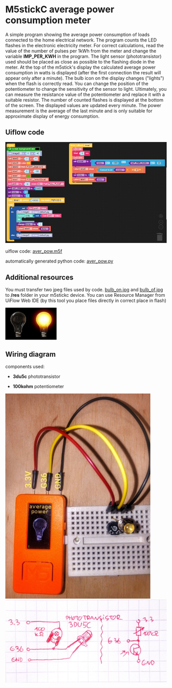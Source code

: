 # M5stickC average power consumption meter

A simple program showing the average power consumption of loads connected to the home electrical network. The program counts the LED flashes in the electronic electricity meter. For correct calculations, read the value of the number of pulses per 1kWh from the meter and change the variable **IMP_PER_KWH** in the program. The light sensor (phototransistor) used should be placed as close as possible to the flashing diode in the meter. At the top of the m5stick's display the calculated average power consumption in watts is displayed (after the first connection the result will appear only after a minute). The bulb icon on the display changes ("lights") when the flash is correctly read. You can change the position of the potentiometer to change the sensitivity of the sensor to light. Ultimately, you can measure the resistance value of the potentiometer and replace it with a suitable resistor. The number of counted flashes is displayed at the bottom of the screen. The displayed values are updated every minute. The power measurement is the average of the last minute and is only suitable for approximate display of energy consumption.

## Uiflow code

![aver_pow.jpg](aver_pow.jpg)

uiflow code: [aver_pow.m5f](aver_pow.m5f)

automatically generated python code: [aver_pow.py](aver_pow.py)

## Additional resources

You must transfer two jpeg files used by code. [bulb_on.jpg](bulb_on.jpg) and [bulb_of.jpg](bulb_of.jpg) to **/res** folder in your m5stickc device. You can use Resource Manager from UiFlow Web IDE (by this tool you place files directly in correct place in flash)

![bulb_of.jpg](bulb_of.jpg)![bulb_on.jpg](bulb_on.jpg)

## Wiring diagram
components  used:

- **3du5c** phototransistor

- **100kohm** potentiometer

![overview.jpg](overview.jpg)
![schema.jpg](schema.jpg)

